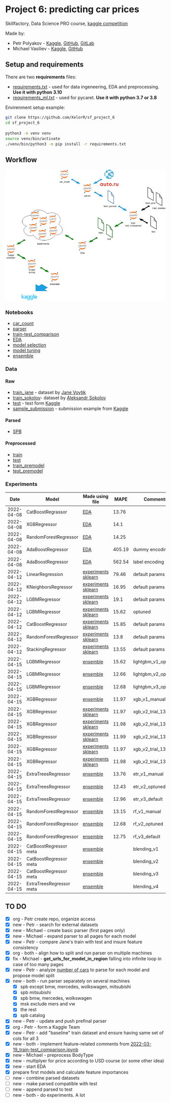 # Project 6: predicting car prices

Skillfactory, Data Science PRO course, [kaggle competition](https://www.kaggle.com/c/sf-dst-car-price-prediction)

Made by:

- Petr Polyakov - [Kaggle](https://www.kaggle.com/xelorrelin), [GitHub](https://github.com/XelorR), [GitLab](https://gitlab.com/XelorR)
- Michael Vasiliev - [Kaggle](https://www.kaggle.com/michaelvasiliev), [GitHub](https://github.com/MichaelDockers)

## Setup and requirements

There are two **requirements** files:

- [requirements.txt](requirements.txt) - used for data ingeneering, EDA and preprocessing. **Use it with python 3.10**
- [requirements_ml.txt](requirements_ml.txt) - used for pycaret. **Use it with python 3.7 or 3.8**

Envirenment setup example:

```bash
git clone https://github.com/XelorR/sf_project_6
cd sf_project_6

python3 -m venv venv
source venv/bin/activate
./venv/bin/python3 -m pip install -r requirements.txt
```

## Workflow

![](flow.drawio.png)

### Notebooks

- [car_count](20220327_model_counts.ipynb)
- [parser](UsedCars_Project_Module_6_parser_20220401.ipynb)
- [train-test_comparison](2022-04-02_train-test_comparison.ipynb)
- [EDA](2022-03-31_train-test_EDA.ipynb)
- [model selection](2022-04-11_experiments_pycaret_preprocessing_and_model_selection.ipynb)
- [model tuning](2022-04-12_experiments-sklearn.ipynb)
- [ensemble](2022-04-15_ensemble.ipynb)

### Data

#### Raw

- [train_jane](data/train_df_full_part1.pkl.zip) - dataset by [Jane Voytik](https://www.kaggle.com/datasets/eugeniavoytik/final-car-price-prediction-df-parsed-sep-2021)
- [train_sokolov](data/all_auto_ru_09_09_2020.pkl.zip)- dataset by [Aleksandr Sokolov](https://www.kaggle.com/datasets/sokolovaleks/parsing-all-moscow-auto-ru-09-09-2020)
- [test](data/test.pkl.zip) - test form [Kaggle](https://www.kaggle.com/c/sf-dst-car-price-prediction)
- [sample_submission](data/sample_submission.csv) - submission example from [Kaggle](https://www.kaggle.com/c/sf-dst-car-price-prediction)

#### Parsed

- [SPB](20220401_spb_parsed_data.pkl.zip)

#### Preprocessed

- [train](data/2022-04-06_train_preprocessed.pkl.zip)
- [test](data/2022-04-06_test_preprocessed.pkl.zip)
- [train_premodel](data/2022-04-08_train_pre-model.parquet)
- [test_premodel](data/2022-04-08_test_pre-model.parquet)


### Experiments

| Date       | Model                    | Made using file                                             | MAPE   | Comments            | Kaggle |
|------------|--------------------------|-------------------------------------------------------------|--------|---------------------|--------|
| 2022-04-08 | CatBoostRegrassor        | [EDA](2022-03-31_train-test_EDA.ipynb)                      | 13.76  |                     |        |
| 2022-04-08 | XGBRegressor             | [EDA](2022-03-31_train-test_EDA.ipynb)                      | 14.1   |                     |        |
| 2022-04-08 | RandomForestRegressor    | [EDA](2022-03-31_train-test_EDA.ipynb)                      | 14.25  |                     |        |
| 2022-04-08 | AdaBoostRegressor        | [EDA](2022-03-31_train-test_EDA.ipynb)                      | 405.19 | dummy encoding      |        |
| 2022-04-08 | AdaBoostRegressor        | [EDA](2022-03-31_train-test_EDA.ipynb)                      | 562.54 | label encoding      |        |
| 2022-04-12 | LinearRegression         | [experiments sklearn](2022-04-12_experiments-sklearn.ipynb) | 79.46  | default params      | 80.53  |
| 2022-04-12 | KNeighborsRegressor      | [experiments sklearn](2022-04-12_experiments-sklearn.ipynb) | 16.95  | default params      | 17.75  |
| 2022-04-12 | LGBMRegressor            | [experiments sklearn](2022-04-12_experiments-sklearn.ipynb) | 19.1   | default params      | 19.8   |
| 2022-04-12 | LGBMRegressor            | [experiments sklearn](2022-04-12_experiments-sklearn.ipynb) | 15.62  | optuned             | 17.44  |
| 2022-04-12 | CatBoostRegressor        | [experiments sklearn](2022-04-12_experiments-sklearn.ipynb) | 15.85  | default params      | 16.5   |
| 2022-04-12 | RandomForestRegressor    | [experiments sklearn](2022-04-12_experiments-sklearn.ipynb) | 13.8   | default params      | 12.6   |
| 2022-04-12 | StackingRegressor        | [experiments sklearn](2022-04-12_experiments-sklearn.ipynb) | 13.55  | default params      | 13.25  |
| 2022-04-15 | LGBMRegressor            | [ensemble](2022-04-15_ensemble.ipynb)                       | 15.62  | lightgbm_v1_optuned | 17.44  |
| 2022-04-15 | LGBMRegressor            | [ensemble](2022-04-15_ensemble.ipynb)                       | 12.66  | lightgbm_v2_optuned | 13.37  |
| 2022-04-15 | LGBMRegressor            | [ensemble](2022-04-15_ensemble.ipynb)                       | 12.68  | lightgbm_v3_optuned | 13.39  |
| 2022-04-15 | XGBRegressor             | [ensemble](2022-04-15_ensemble.ipynb)                       | 11.97  | xgb_v1_manual       | 11.69  |
| 2022-04-15 | XGBRegressor             | [experiments sklearn](2022-04-12_experiments-sklearn.ipynb) | 11.97  | xgb_v2_trial_132    | 11.97  |
| 2022-04-15 | XGBRegressor             | [experiments sklearn](2022-04-12_experiments-sklearn.ipynb) | 11.98  | xgb_v2_trial_139    | 11.74  |
| 2022-04-15 | XGBRegressor             | [experiments sklearn](2022-04-12_experiments-sklearn.ipynb) | 11.99  | xgb_v2_trial_134    | 11.96  |
| 2022-04-15 | XGBRegressor             | [experiments sklearn](2022-04-12_experiments-sklearn.ipynb) | 11.97  | xgb_v2_trial_138    | 11.97  |
| 2022-04-15 | XGBRegressor             | [experiments sklearn](2022-04-12_experiments-sklearn.ipynb) | 11.98  | xgb_v2_trial_135    | 11.97  |
| 2022-04-15 | ExtraTreesRegressor      | [ensemble](2022-04-15_ensemble.ipynb)                       | 13.76  | etr_v1_manual       | 14.41  |
| 2022-04-15 | ExtraTreesRegressor      | [ensemble](2022-04-15_ensemble.ipynb)                       | 12.43  | etr_v2_optuned      | 11.82  |
| 2022-04-15 | ExtraTreesRegressor      | [ensemble](2022-04-15_ensemble.ipynb)                       | 12.96  | etr_v3_default      | 11.08  |
| 2022-04-15 | RandomForestRegressor    | [ensemble](2022-04-15_ensemble.ipynb)                       | 13.15  | rf_v1_manual        | 12.43  |
| 2022-04-15 | RandomForestRegressor    | [ensemble](2022-04-15_ensemble.ipynb)                       | 12.68  | rf_v2_optuned       | 12.19  |
| 2022-04-15 | RandomForestRegressor    | [ensemble](2022-04-15_ensemble.ipynb)                       | 12.75  | rf_v3_default       | 11.98  |
| 2022-04-15 | CatBoostRegressor meta   | [ensemble](2022-04-15_ensemble.ipynb)                       |        | blending_v1         | 11.89  |
| 2022-04-15 | CatBoostRegressor meta   | [ensemble](2022-04-15_ensemble.ipynb)                       |        | blending_v2         | 11.5   |
| 2022-04-15 | CatBoostRegressor meta   | [ensemble](2022-04-15_ensemble.ipynb)                       |        | blending_v3         | 11.59  |
| 2022-04-15 | ExtraTreesRegressor meta | [ensemble](2022-04-15_ensemble.ipynb)                       |        | blending_v4         | 12.27  |


## TO DO

- [x] org - Petr create repo, organize access
- [x] new - Petr - search for external datasets
- [x] new - Michael - create basic parser (first pages only)
- [x] new - Michael - expand parser to all pages for each model
- [x] new - Petr - compare Jane's train with test and insure feature consistency
- [x] org - both - align how to split and run parser on multiple machines 
- [x] fix - Michael - **get_urls_for_model_in_region** falling into infinite loop in case of too many pages
- [x] new - Petr - analyze [number of cars](20220327_model_counts.ipynb) to parse for each model and propose model split
- [x] new - both - run parser separately on several machines
    - [x] spb except bmw, mercedes, wolkswagen, mitsubishi
    - [x] spb mitsubishi
    - [x] spb bmw, mercedes, wolkswagen
    - [x] msk exclude mers and vw
    - [x] the rest
    - [x] spb catalog
- [x] new - Petr - update and push prefinal parser 
- [x] org - Petr - form a Kaggle Team
- [x] new - Petr - add "baseline" train dataset and ensure having same set of cols for all 3
- [x] new - both - implement feature-related comments from [2022-03-19_train-test_comparison.ipynb](2022-03-19_train-test_comparison.ipynb)
- [x] new - Michael - preprocess BodyType
- [x] new - multiplyer for price according to USD course (or some other idea)
- [x] new - start EDA
- [x] prepare first models and calculate feature importances
- [ ] new - combine parsed datasets
- [ ] new - make parsed compatible with test
- [ ] new - append parsed to test
- [ ] new - both - do experiments. A lot
